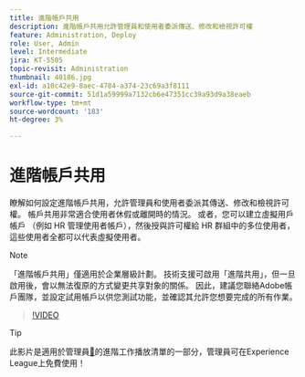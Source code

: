 ```yaml
---
title: 進階帳戶共用
description: 進階帳戶共用允許管理員和使用者委派傳送、修改和檢視許可權
feature: Administration, Deploy
role: User, Admin
level: Intermediate
jira: KT-5505
topic-revisit: Administration
thumbnail: 40186.jpg
exl-id: a10c42e9-8aec-4784-a374-23c69a3f8111
source-git-commit: 51d1a59999a7132cb6e47351cc39a93d9a38eaeb
workflow-type: tm+mt
source-wordcount: '183'
ht-degree: 3%

---
```


# 進階帳戶共用

瞭解如何設定進階帳戶共用，允許管理員和使用者委派其傳送、修改和檢視許可權。 帳戶共用非常適合使用者休假或離開時的情況。 或者，您可以建立虛擬用戶帳戶 （例如 HR 管理使用者帳戶），然後授與許可權給 HR 群組中的多位使用者，這些使用者全都可以代表虛擬使用者。

>[!NOTE]
>
>「進階帳戶共用」僅適用於企業層級計劃。 技術支援可啟用「進階共用」，但一旦啟用後，會以無法復原的方式變更共享對象的關係。 因此，建議您聯絡Adobe帳戶團隊，並設定試用帳戶以供您測試功能，並確認其允許您想要完成的所有作業。

>[!VIDEO](https://video.tv.adobe.com/v/40186?quality=12&learn=on&hidetitle=true)

>[!TIP]
>
>此影片是適用於管理員[&#128279;](https://experienceleague.adobe.com/en/playlists/acrobat-sign-perform-advanced-tasks-administrators)的進階工作播放清單的一部分，管理員可在Experience League上免費使用！
